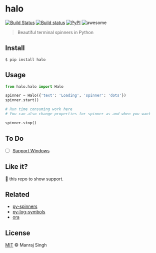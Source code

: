 # halo
[![Build Status](https://travis-ci.org/ManrajGrover/halo.svg?branch=master)](https://travis-ci.org/ManrajGrover/halo) [![Build status](https://ci.appveyor.com/api/projects/status/wa6t414gltr403ff?svg=true)](https://ci.appveyor.com/project/ManrajGrover/halo)
 [![PyPI](https://img.shields.io/pypi/v/halo.svg)](https://github.com/ManrajGrover/halo) ![awesome](https://img.shields.io/badge/awesome-yes-green.svg)
> Beautiful terminal spinners in Python

## Install

```shell
$ pip install halo
```

## Usage

```py
from halo.halo import Halo

spinner = Halo({'text': 'Loading', 'spinner': 'dots'})
spinner.start()

# Run time consuming work here
# You can also change properties for spinner as and when you want

spinner.stop()
```

## To Do

- [ ] [Support Windows](https://github.com/ManrajGrover/halo/issues/5)

## Like it?

:star2: this repo to show support. 

## Related

* [py-spinners](https://github.com/ManrajGrover/py-spinners)
* [py-log-symbols](https://github.com/ManrajGrover/py-log-symbols)
* [ora](https://github.com/sindresorhus/ora)


## License
[MIT](https://github.com/ManrajGrover/halo/blob/master/LICENSE) © Manraj Singh
